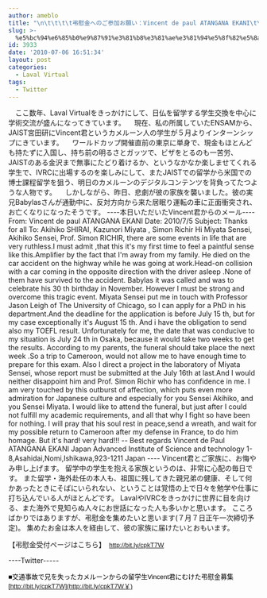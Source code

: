 ```yaml
---
author: ameblo
title: "\n\t\t\t\t弔慰金へのご参加お願い：Vincent de paul ATANGANA EKANI\t\t"
slug: >-
  %e5%bc%94%e6%85%b0%e9%87%91%e3%81%b8%e3%81%ae%e3%81%94%e5%8f%82%e5%8a%a0%e3%81%8a%e9%a1%98%e3%81%84%ef%bc%9avincent-de-paul-atangana-ekani
id: 3933
date: '2010-07-06 16:51:34'
layout: post
categories:
  - Laval Virtual
tags:
  - Twitter
---
```


　ここ数年、Laval Virtualをきっかけにして、日仏を留学する学生交換を中心に学術交流が盛んになってきています。 　現在、私の所属していたENSAMから、JAIST宮田研にVincent君というカメルーン人の学生が５月よりインターンシップにきています。 　ワールドカップ開催直前の東京に単身で、現金もほとんども持たずに入国し、持ち前の明るさとガッツで、ビザをとるのも一苦労、 JAISTのある金沢まで無事にたどり着けるか、というなかなか楽しませてくれる学生で、IVRCに出場するのを楽しみにして、またJAISTでの留学から米国での博士課程留学を狙う、明日のカメルーンのデジタルコンテンツを背負ってたつような人物です。 　しかしながら、昨日、悲劇が彼の家族を襲いました。彼の実兄Babylasさんが通勤中に、反対方向から来た居眠り運転の車に正面衝突され、お亡くなりになったそうです。 ----本日いただいたVincent君からのメール---- From: Vincent de paul ATANGANA EKANI <vincentatangana>Date: 2010/7/5 Subject: Thanks for all To: Akihiko SHIRAI, Kazunori Miyata , Simon Richir Hi Miyata Sensei, Akihiko Sensei, Prof. Simon RICHIR, there are some events in life that are very ruthless.I must admit ,that this it's my first time to feel a paintful sense like this.Amplifier by the fact that I'm away from my family. He died on the car accident on the highway while he was going at work.Head-on collision with a car coming in the opposite direction with the driver asleep .None of them have survived to the accident. Babylas it was called and was to celebrate his 30 th birthday in November. However I must be strong and overcome this tragic event. Miyata Sensei put me in touch with Professor Jason Leigh of The University of Chicago, so I can apply for a PhD in his department.And the deadline for the application is before July 15 th, but for my case exceptionally it's August 15 th. And i have the obligation to send also my TOEFL result. Unfortunately for me, the date that was conducive to my situation is July 24 th in Osaka, because it would take two weeks to get the results. According to my parents, the funeral should take place the next week .So a trip to Cameroon, would not allow me to have enough time to prepare for this exam. Also I direct a project in the laboratory of Miyata Sensei, whose report must be submitted at the July 16th at last.And I would neither disappoint him and Prof. Simon Richir who has confidence in me. I am very touched by this outburst of affection, which puts even more admiration for Japanese culture and especially for you Sensei Akihiko, and you Sensei Miyata. I would like to attend the funeral, but just after I could not fulfill my academic requirements, and all that why I fight so have been for nothing. I will pray that his soul rest in peace,send a wreath, and wait for my possible return to Cameroon after my defense in France, to do him homage. But it's hard! very hard!!! -- Best regards Vincent de Paul ATANGANA EKANI Japan Advanced Institute of Science and technology 1-8,Asahidai,Nomi,Ishikawa,923-1211 Japan ---- Vincent君とご家族に、お悔やみ申し上げます。 留学中の学生を抱える家族というのは、非常に心配の毎日です。 また留学・海外赴任の本人も、祖国に残してきた親兄弟の健康、そして何かあったときにそばにいられない、ということは覚悟の上で日々を勉学や仕事に打ち込んでいる人がほとんどです。 LavalやIVRCをきっかけに世界に目を向ける、また海外で見知らぬ人々にお世話になった人も多いかと思います。 こころばかりではありますが、弔慰金を集めたいと思います(７月７日正午一次締切予定)。 集めたお金は本人を経由して、彼の家族に届けたいとおもいます。</vincentatangana>

【弔慰金受付ページはこちら】　[<font face="Arial" size="2">http://bit.ly/cpkT7W</font>](http://bit.ly/cpkT7W)

----Twitter-----

<span class="Apple-style-span" style="WIDOWS: 2; TEXT-TRANSFORM: none; TEXT-INDENT: 0px; BORDER-COLLAPSE: separate; FONT: medium 'MS PGothic'; WHITE-SPACE: normal; ORPHANS: 2; LETTER-SPACING: normal; COLOR: rgb(0,0,0); WORD-SPACING: 0px; -webkit-border-horizontal-spacing: 0px; -webkit-border-vertical-spacing: 0px; -webkit-text-decorations-in-effect: none; -webkit-text-size-adjust: auto; -webkit-text-stroke-width: 0px"><span class="Apple-style-span" style="BORDER-COLLAPSE: collapse; FONT-FAMILY: arial, sans-serif; FONT-SIZE: 13px"><wbr>■交通事故で兄を失ったカメルーンからの留学生Vincent君に<wbr>むけた弔慰金募集 <span class="Apple-converted-space"></span> [http://bit.ly/cpkT7W](http://bit.ly/cpkT7W￥)</span></span>
